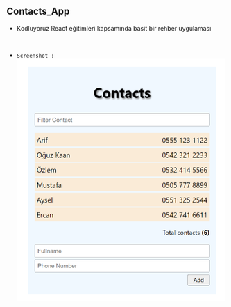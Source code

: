 ## Contacts_App

- Kodluyoruz React eğitimleri kapsamında basit bir rehber uygulaması 

<br>

- ``Screenshot : ``
![1](./image/1.png)